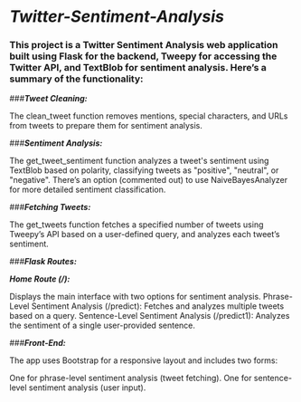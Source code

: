# _Twitter-Sentiment-Analysis_

### This project is a Twitter Sentiment Analysis web application built using Flask for the backend, Tweepy for accessing the Twitter API, and TextBlob for sentiment analysis. Here’s a summary of the functionality:

###_**Tweet Cleaning:**_ 

The clean_tweet function removes mentions, special characters, and URLs from tweets to prepare them for sentiment analysis.

###_**Sentiment Analysis:**_

The get_tweet_sentiment function analyzes a tweet's sentiment using TextBlob based on polarity, classifying tweets as "positive", "neutral", or "negative".
There’s an option (commented out) to use NaiveBayesAnalyzer for more detailed sentiment classification.

###_**Fetching Tweets:**_

The get_tweets function fetches a specified number of tweets using Tweepy’s API based on a user-defined query, and analyzes each tweet’s sentiment.

###_**Flask Routes:**_

_**Home Route (/):**_

Displays the main interface with two options for sentiment analysis.
Phrase-Level Sentiment Analysis (/predict): Fetches and analyzes multiple tweets based on a query.
Sentence-Level Sentiment Analysis (/predict1): Analyzes the sentiment of a single user-provided sentence.

###_**Front-End:**_ 

The app uses Bootstrap for a responsive layout and includes two forms:

One for phrase-level sentiment analysis (tweet fetching).
One for sentence-level sentiment analysis (user input).
